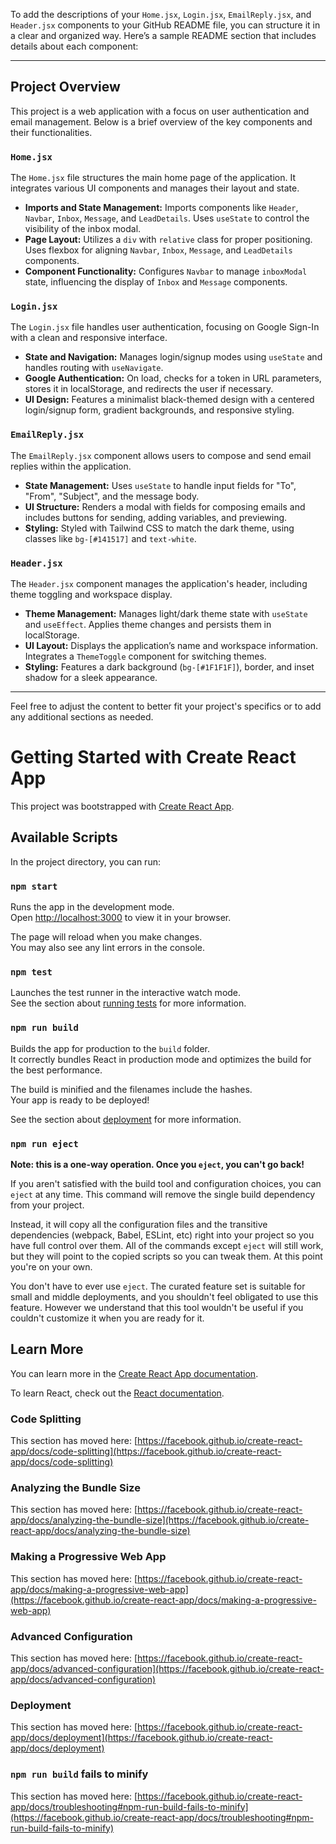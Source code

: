 To add the descriptions of your `Home.jsx`, `Login.jsx`, `EmailReply.jsx`, and `Header.jsx` components to your GitHub README file, you can structure it in a clear and organized way. Here’s a sample README section that includes details about each component:

---

## Project Overview

This project is a web application with a focus on user authentication and email management. Below is a brief overview of the key components and their functionalities.

### `Home.jsx`

The `Home.jsx` file structures the main home page of the application. It integrates various UI components and manages their layout and state.

- **Imports and State Management:** Imports components like `Header`, `Navbar`, `Inbox`, `Message`, and `LeadDetails`. Uses `useState` to control the visibility of the inbox modal.
- **Page Layout:** Utilizes a `div` with `relative` class for proper positioning. Uses flexbox for aligning `Navbar`, `Inbox`, `Message`, and `LeadDetails` components.
- **Component Functionality:** Configures `Navbar` to manage `inboxModal` state, influencing the display of `Inbox` and `Message` components.

### `Login.jsx`

The `Login.jsx` file handles user authentication, focusing on Google Sign-In with a clean and responsive interface.

- **State and Navigation:** Manages login/signup modes using `useState` and handles routing with `useNavigate`.
- **Google Authentication:** On load, checks for a token in URL parameters, stores it in localStorage, and redirects the user if necessary.
- **UI Design:** Features a minimalist black-themed design with a centered login/signup form, gradient backgrounds, and responsive styling.

### `EmailReply.jsx`

The `EmailReply.jsx` component allows users to compose and send email replies within the application.

- **State Management:** Uses `useState` to handle input fields for "To", "From", "Subject", and the message body.
- **UI Structure:** Renders a modal with fields for composing emails and includes buttons for sending, adding variables, and previewing.
- **Styling:** Styled with Tailwind CSS to match the dark theme, using classes like `bg-[#141517]` and `text-white`.

### `Header.jsx`

The `Header.jsx` component manages the application's header, including theme toggling and workspace display.

- **Theme Management:** Manages light/dark theme state with `useState` and `useEffect`. Applies theme changes and persists them in localStorage.
- **UI Layout:** Displays the application’s name and workspace information. Integrates a `ThemeToggle` component for switching themes.
- **Styling:** Features a dark background (`bg-[#1F1F1F]`), border, and inset shadow for a sleek appearance.

---

Feel free to adjust the content to better fit your project's specifics or to add any additional sections as needed.




# Getting Started with Create React App

This project was bootstrapped with [Create React App](https://github.com/facebook/create-react-app).

## Available Scripts

In the project directory, you can run:

### `npm start`

Runs the app in the development mode.\
Open [http://localhost:3000](http://localhost:3000) to view it in your browser.

The page will reload when you make changes.\
You may also see any lint errors in the console.

### `npm test`

Launches the test runner in the interactive watch mode.\
See the section about [running tests](https://facebook.github.io/create-react-app/docs/running-tests) for more information.

### `npm run build`

Builds the app for production to the `build` folder.\
It correctly bundles React in production mode and optimizes the build for the best performance.

The build is minified and the filenames include the hashes.\
Your app is ready to be deployed!

See the section about [deployment](https://facebook.github.io/create-react-app/docs/deployment) for more information.

### `npm run eject`

**Note: this is a one-way operation. Once you `eject`, you can't go back!**

If you aren't satisfied with the build tool and configuration choices, you can `eject` at any time. This command will remove the single build dependency from your project.

Instead, it will copy all the configuration files and the transitive dependencies (webpack, Babel, ESLint, etc) right into your project so you have full control over them. All of the commands except `eject` will still work, but they will point to the copied scripts so you can tweak them. At this point you're on your own.

You don't have to ever use `eject`. The curated feature set is suitable for small and middle deployments, and you shouldn't feel obligated to use this feature. However we understand that this tool wouldn't be useful if you couldn't customize it when you are ready for it.

## Learn More

You can learn more in the [Create React App documentation](https://facebook.github.io/create-react-app/docs/getting-started).

To learn React, check out the [React documentation](https://reactjs.org/).

### Code Splitting

This section has moved here: [https://facebook.github.io/create-react-app/docs/code-splitting](https://facebook.github.io/create-react-app/docs/code-splitting)

### Analyzing the Bundle Size

This section has moved here: [https://facebook.github.io/create-react-app/docs/analyzing-the-bundle-size](https://facebook.github.io/create-react-app/docs/analyzing-the-bundle-size)

### Making a Progressive Web App

This section has moved here: [https://facebook.github.io/create-react-app/docs/making-a-progressive-web-app](https://facebook.github.io/create-react-app/docs/making-a-progressive-web-app)

### Advanced Configuration

This section has moved here: [https://facebook.github.io/create-react-app/docs/advanced-configuration](https://facebook.github.io/create-react-app/docs/advanced-configuration)

### Deployment

This section has moved here: [https://facebook.github.io/create-react-app/docs/deployment](https://facebook.github.io/create-react-app/docs/deployment)

### `npm run build` fails to minify

This section has moved here: [https://facebook.github.io/create-react-app/docs/troubleshooting#npm-run-build-fails-to-minify](https://facebook.github.io/create-react-app/docs/troubleshooting#npm-run-build-fails-to-minify)
